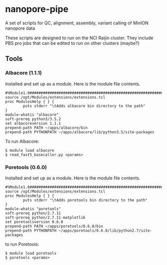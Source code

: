 # nanopore-pipe
A set of scripts for QC, alignment, assembly, variant calling of MinION nanopore data

These scripts are designed to run on the NCI Raijin cluster. They include PBS pro jobs that can be edited to run on other clusters (maybe?)

## Tools

### Albacore (1.1.1)
Installed and set up as a module. Here is the module file contents.
```
#%Module1.0#####################################################################
source /opt/Modules/extensions/extensions.tcl
proc ModulesHelp { } {
        puts stderr "\tAdds albacore bin directory to the path"
}
module-whatis "albacore"
soft-prereq python3/3.5.2
set albacoreversion 1.1.1
prepend-path PATH ~/apps/albacore/bin
prepend-path PYTHONPATH ~/apps/albacore/lib/python3.5/site-packages
```

To run Albacore:
```
$ module load albacore
$ read_fast5_basecaller.py <params>
```

### Poretools (0.6.0)
Installed and set up as a module. Here is the module file contents.
```
#%Module1.0#####################################################################
source /opt/Modules/extensions/extensions.tcl
proc ModulesHelp { } {
        puts stderr "\tAdds poretools bin directory to the path"
}
module-whatis "poretools"
soft-prereq python/2.7.11
soft-prereq python/2.7.11-matplotlib
set poretoolsversion 0.6.0
prepend-path PATH ~/apps/poretools/0.6.0/bin
prepend-path PYTHONPATH ~/apps/poretools/0.6.0/lib/python2.7/site-packages
```

to run Poretools:
```
$ module load poretools
$ poretools <params>
```
